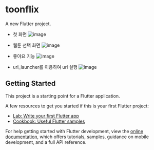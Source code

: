 # toonflix

A new Flutter project.

- 첫 화면
![image](https://github.com/jenny7732/Toonflix_project/assets/119389695/79e76931-26b8-4a1a-bf86-792a8f373a3e)

- 웹툰 선택 화면
![image](https://github.com/jenny7732/Toonflix_project/assets/119389695/03f83693-41d7-4358-b44f-9c7d4128f9cd)

- 좋아요 기능
![image](https://github.com/jenny7732/Toonflix_project/assets/119389695/0d49601b-8b0e-4cf0-920d-4da2c73bf9aa)

- url_launcher를 이용하여 url 실행
![image](https://github.com/jenny7732/Toonflix_project/assets/119389695/28b57c11-606a-456f-a2ae-f79c521ba87c)



## Getting Started

This project is a starting point for a Flutter application.

A few resources to get you started if this is your first Flutter project:

- [Lab: Write your first Flutter app](https://docs.flutter.dev/get-started/codelab)
- [Cookbook: Useful Flutter samples](https://docs.flutter.dev/cookbook)

For help getting started with Flutter development, view the
[online documentation](https://docs.flutter.dev/), which offers tutorials,
samples, guidance on mobile development, and a full API reference.
